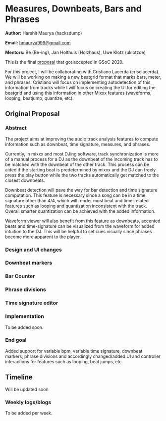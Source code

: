 # Measures, Downbeats, Bars and Phrases

**Author:** Harshit Maurya (hacksdump)

**Email:** [hmaurya999@gmail.com](hmaurya999@gmail.com)

**Mentors:** Be (Be-ing), Jan Holthuis (Holzhaus), Uwe Klotz (uklotzde)

This is the final
[proposal](https://drive.google.com/file/d/1Micg2kqdE-XpCIgcjb58CrZoqrgIHUnv/view?usp=sharing)
that got accepted in GSoC 2020.

For this project, I will be collaborating with Cristiano Lacerda
(crisclacerda). We will be working on making a new beatgrid format that
marks bars, meter, and phrases. Cristiano will focus on implementing
autodetection of this information from tracks while I will focus on
creating the UI for editing the beatgrid and using this information in
other Mixxx features (waveforms, looping, beatjump, quantize, etc).

## Original Proposal

### Abstract

The project aims at improving the audio track analysis features to
compute information such as downbeat, time signature, measures, and
phrases.

Currently, in mixxx and most DJing software, track synchronization is
more of a manual process for a DJ as the downbeat of the incoming track
has to be matched with the downbeat of the other track. This process can
be aided if the starting beat is predetermined by mixxx and the DJ can
freely press the play button while the two tracks automatically get
matched to the closest downbeats.

Downbeat detection will pave the way for bar detection and time
signature computation. This feature is necessary since a song can be in
a time signature other than 4/4, which will render most beat and
time-related features such as looping and quantization inconsistent with
the track. Overall smarter quantization can be achieved with the added
information.

Waveform viewer will also benefit from this feature as downbeats,
accented beats and time-signature can be visualized from the waveform
for added intuition to the DJ. This will be helpful to set cues visually
since phrases become more apparent to the player.

### Design and UI changes

### Downbeat markers

### Bar Counter

### Phrase divisions

### Time signature editor

### Implementation

To be added soon.

### End goal

Added support for variable bpm, variable time signature, downbeat
markers, phrase divisions and accordingly changed/added UI and
controller interactions for features such as looping, beat jumps, etc.

## Timeline

Will be updated soon

### Weekly logs/blogs

To be added per week.
